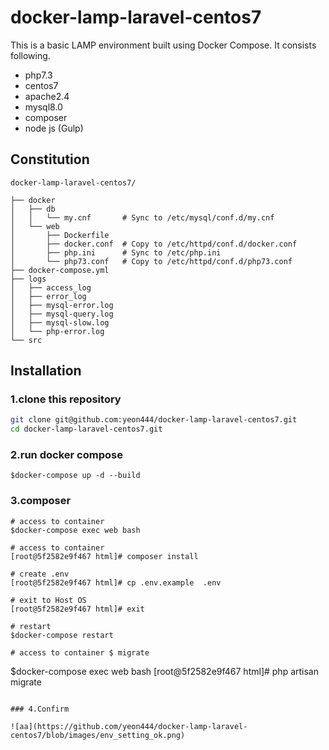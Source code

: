 # docker-lamp-laravel-centos7
This is a basic LAMP environment built using Docker Compose. It consists following.

- php7.3
- centos7
- apache2.4
- mysql8.0
- composer
- node js (Gulp)

## Constitution
```
docker-lamp-laravel-centos7/

├── docker
│   ├── db
│   │   └── my.cnf       # Sync to /etc/mysql/conf.d/my.cnf
│   └── web
│       ├── Dockerfile
│       ├── docker.conf  # Copy to /etc/httpd/conf.d/docker.conf
│       ├── php.ini      # Sync to /etc/php.ini
│       └── php73.conf   # Copy to /etc/httpd/conf.d/php73.conf
├── docker-compose.yml
├── logs
│   ├── access_log
│   ├── error_log
│   ├── mysql-error.log
│   ├── mysql-query.log
│   ├── mysql-slow.log
│   └── php-error.log
└── src

```


## Installation

### 1.clone this repository
```bash
git clone git@github.com:yeon444/docker-lamp-laravel-centos7.git
cd docker-lamp-laravel-centos7.git
```
### 2.run docker compose
```
$docker-compose up -d --build
```

### 3.composer
```
# access to container
$docker-compose exec web bash

# access to container
[root@5f2582e9f467 html]# composer install

# create .env
[root@5f2582e9f467 html]# cp .env.example  .env

# exit to Host OS
[root@5f2582e9f467 html]# exit

# restart
$docker-compose restart

# access to container $ migrate
```
$docker-compose exec web bash
[root@5f2582e9f467 html]# php artisan migrate
```

### 4.Confirm

![aa](https://github.com/yeon444/docker-lamp-laravel-centos7/blob/images/env_setting_ok.png)


